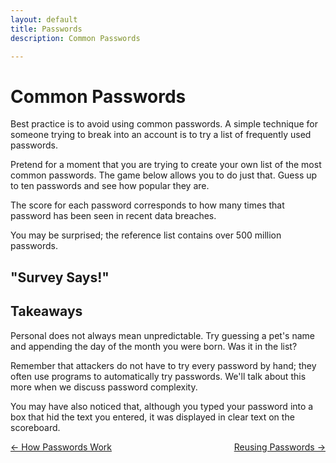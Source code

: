```yaml
---
layout: default
title: Passwords
description: Common Passwords

---
```

# Common Passwords

Best practice is to avoid using common passwords. A simple technique for someone trying to break into an account is to try a list of frequently used passwords.

Pretend for a moment that you are trying to create your own list of the most common passwords. The game below allows you to do just that. Guess up to ten passwords and see how popular they are.

The score for each password corresponds to how many times that password has been seen in recent data breaches.

You may be surprised; the reference list contains over 500 million passwords.

## "Survey Says!"

## Takeaways

Personal does not always mean unpredictable. Try guessing a pet's name and appending the day of the month you were born. Was it in the list?

Remember that attackers do not have to try every password by hand; they often use programs to automatically try passwords. We'll talk about this more when we discuss password complexity.

You may have also noticed that, although you typed your password into a box that hid the text you entered, it was displayed in clear text on the scoreboard.





 <span style="float:left;"> 
<a href="./how_passwords_work.html">← How Passwords Work</a>
  </span> 
 <span style="float:right;">
  <a href="./reusing_passwords.html ">Reusing Passwords →</a>
  </span> 
<br />
<br />
